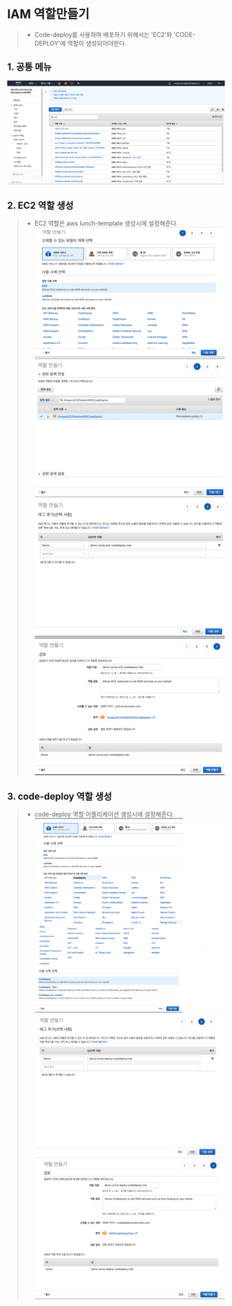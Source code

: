 # IAM 역할만들기
> - Code-deploy를 사용하여 배포하기 위해서는 'EC2'와 'CODE-DEPLOY'에 역할이 생성되어야한다.

## 1. 공통 메뉴
![iam common](../img/infra-01-01.png)

## 2. EC2 역할 생성
> - EC2 역할은 aws lunch-template 생성시에 설정해준다.
![iam ec2](../img/infra-01-02.png)
![iam ec2](../img/infra-01-03.png)
![iam ec2](../img/infra-01-04.png)
![iam ec2](../img/infra-01-05.png)
>

## 3. code-deploy 역할 생성
> - code-deploy 역할 어플리케이션 생성시에 설정해준다.
![iam codedeploy](../img/infra-01-06.png)
![iam codedeploy](../img/infra-01-07.png)
![iam codedeploy](../img/infra-01-08.png)